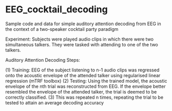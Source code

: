 # EEG_cocktail_decoding

Sample code and data for simple auditory attention decoding from EEG in the context of a two-speaker cocktail party paradigm 

Experiment:
Subjects were played audio clips in which there were two simultaneous talkers. They were tasked with attending to one of the two talkers. 

Auditory Attention Decoding Steps:

(1) Training: EEG of the subject listening to n-1 audio clips was regressed onto the acoustic envelope of the attended talker 
    using regularised linear regression (mTRF toolbox)
(2) Testing: Using the trained model, the acoustic envelope of the nth trial was reconstructed from EEG. If the envelope better 
    resembled the envelope of the attended talker, the trial is deemed to be correctly classified.
(3) This was repeated n times, repeating the trial to be tested to attain an average decoding accuracy
